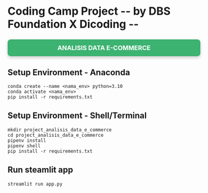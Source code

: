 # Coding Camp Project -- by DBS Foundation X Dicoding --

<h3 style="text-align:center; background-color:MediumSeaGreen; color:white; padding:12px 16px; border-radius:8px; box-shadow:0 4px 8px rgba(0,0,0,0.2);">
    <b>ANALISIS DATA E-COMMERCE</b>
</h3>

## Setup Environment - Anaconda
```
conda create --name <nama_env> python=3.10
conda activate <nama_env>
pip install -r requirements.txt
```

## Setup Environment - Shell/Terminal
```
mkdir project_analisis_data_e_commerce
cd project_analisis_data_e_commerce
pipenv install
pipenv shell
pip install -r requirements.txt
```

## Run steamlit app
```
streamlit run app.py
```